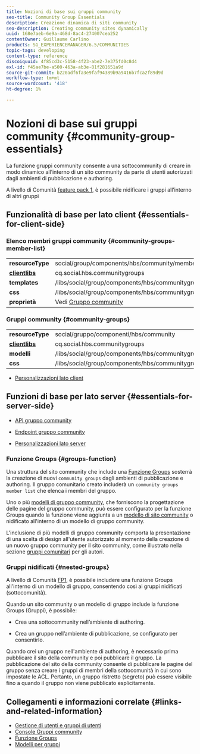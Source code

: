 ```yaml
---
title: Nozioni di base sui gruppi community
seo-title: Community Group Essentials
description: Creazione dinamica di siti community
seo-description: Creating community sites dynamically
uuid: 168e7aeb-6e9a-468d-8ac4-274007cea252
contentOwner: Guillaume Carlino
products: SG_EXPERIENCEMANAGER/6.5/COMMUNITIES
topic-tags: developing
content-type: reference
discoiquuid: 4f85cd3c-5158-4f23-abe2-7e375fd0c8d4
exl-id: f45ae7be-a500-463a-ab3e-81f281651a9d
source-git-commit: b220adf6fa3e9faf94389b9a9416b7fca2f89d9d
workflow-type: tm+mt
source-wordcount: '418'
ht-degree: 1%

---
```


# Nozioni di base sui gruppi community  {#community-group-essentials}

La funzione gruppi community consente a una sottocommunity di creare in modo dinamico all’interno di un sito community da parte di utenti autorizzati dagli ambienti di pubblicazione e authoring.

A livello di Comunità [feature pack 1](deploy-communities.md#latestfeaturepack), è possibile nidificare i gruppi all’interno di altri gruppi

## Funzionalità di base per lato client {#essentials-for-client-side}

### Elenco membri gruppi community {#community-groups-member-list}

<table>
 <tbody>
  <tr>
   <td> <strong>resourceType</strong></td>
   <td>social/group/components/hbs/community/memberlist</td>
  </tr>
  <tr>
   <td> <a href="clientlibs.md"><strong>clientlibs</strong></a></td>
   <td>cq.social.hbs.communitygroups</td>
  </tr>
  <tr>
   <td> <strong>templates</strong></td>
   <td> /libs/social/group/components/hbs/communitygroupmemberlist/communitygroupmemberlist.hbs<br /> </td>
  </tr>
  <tr>
   <td> <strong>css</strong></td>
   <td> /libs/social/group/components/hbs/communitygroupmemberlist/clientlibs/memberList.css</td>
  </tr>
  <tr>
   <td><strong>proprietà</strong></td>
   <td>Vedi <a href="creating-groups.md">Gruppo community</a></td>
  </tr>
 </tbody>
</table>

### Gruppi community {#community-groups}

<table>
 <tbody>
  <tr>
   <td> <strong>resourceType</strong></td>
   <td>social/gruppo/componenti/hbs/community</td>
  </tr>
  <tr>
   <td> <a href="clientlibs.md"><strong>clientlibs</strong></a></td>
   <td>cq.social.hbs.communitygroups</td>
  </tr>
  <tr>
   <td> <strong>modelli</strong></td>
   <td> /libs/social/group/components/hbs/communitygroups/communitygroups.hbs<br /> </td>
  </tr>
  <tr>
   <td> <strong>css</strong></td>
   <td> /libs/social/group/components/hbs/communitygroupmemberlist/clientlibs/communitygroups.css</td>
  </tr>
 </tbody>
</table>

* [Personalizzazioni lato client](client-customize.md)

## Funzioni di base per lato server {#essentials-for-server-side}

* [API gruppo community](https://helpx.adobe.com/experience-manager/6-5/sites/developing/using/reference-materials/javadoc/com/adobe/cq/social/group/client/api/package-summary.html)

* [Endpoint gruppo community](https://helpx.adobe.com/experience-manager/6-5/sites/developing/using/reference-materials/javadoc/com/adobe/cq/social/group/client/endpoints/package-summary.html)

* [Personalizzazioni lato server](server-customize.md)

### Funzione Groups {#groups-function}

Una struttura del sito community che include una [Funzione Groups](functions.md#groups-function) sosterrà la creazione di nuovi `community groups` dagli ambienti di pubblicazione e authoring. Il gruppo comunitario creato includerà un `community groups member list` che elenca i membri del gruppo.

Uno o più [modelli di gruppo community](tools-groups.md), che forniscono la progettazione delle pagine del gruppo community, può essere configurato per la funzione Groups quando la funzione viene aggiunta a un [modello di sito community](sites.md) o nidificato all&#39;interno di un modello di gruppo community.

L&#39;inclusione di più modelli di gruppo community comporta la presentazione di una scelta di design all&#39;utente autorizzato al momento della creazione di un nuovo gruppo community per il sito community, come illustrato nella sezione [gruppi comunitari](creating-groups.md) per gli autori.

### Gruppi nidificati {#nested-groups}

A livello di Comunità [FP1](deploy-communities.md#latestfeaturepack), è possibile includere una funzione Groups all&#39;interno di un modello di gruppo, consentendo così ai gruppi nidificati (sottocomunità).

Quando un sito community o un modello di gruppo include la funzione Groups (Gruppi), è possibile:

* Crea una sottocommunity nell’ambiente di authoring.

* Crea un gruppo nell’ambiente di pubblicazione, se configurato per consentirlo.

Quando crei un gruppo nell&#39;ambiente di authoring, è necessario prima pubblicare il sito della community e poi pubblicare il gruppo. La pubblicazione del sito della community consente di pubblicare le pagine del gruppo senza creare i gruppi di membri della sottocomunità in cui sono impostate le ACL. Pertanto, un gruppo ristretto (segreto) può essere visibile fino a quando il gruppo non viene pubblicato esplicitamente.

## Collegamenti e informazioni correlate {#links-and-related-information}

* [Gestione di utenti e gruppi di utenti](users.md)
* [Console Gruppi community](groups.md)
* [Funzione Groups](functions.md#groups-function)
* [Modelli per gruppi](tools-groups.md)
